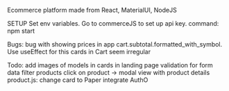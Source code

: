 Ecommerce platform made from React, MaterialUI, NodeJS

SETUP
Set env variables. Go to commerceJS to set up api key.
command: npm start

Bugs:
bug with showing prices in app cart.subtotal.formatted_with_symbol. Use useEffect for this
cards in Cart seem irregular

Todo:
add images of models in cards in landing page
validation for form data
filter products
click on product -> modal view with product details
product.js: change card to Paper
integrate AuthO
